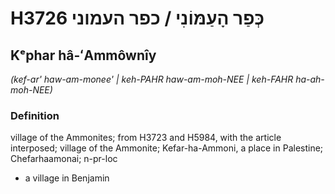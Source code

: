 # H3726 כְּפַר הָעַמּוֹנִי / כפר העמוני

## Kᵉphar hâ-ʻAmmôwnîy

_(kef-ar' haw-am-monee' | keh-PAHR haw-am-moh-NEE | keh-FAHR ha-ah-moh-NEE)_

### Definition

village of the Ammonites; from H3723 and H5984, with the article interposed; village of the Ammonite; Kefar-ha-Ammoni, a place in Palestine; Chefarhaamonai; n-pr-loc

- a village in Benjamin
